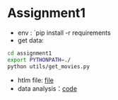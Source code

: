 # Assignment1

- env : `pip install -r requirements
- get data:
```bash
cd assignment1
export PYTHONPATH=./
python utils/get_movies.py
```
- htlm file: [file](assignment1/IMDb.html)
- data analysis：[code](assignment1/Assignment01_Brench.ipynb)